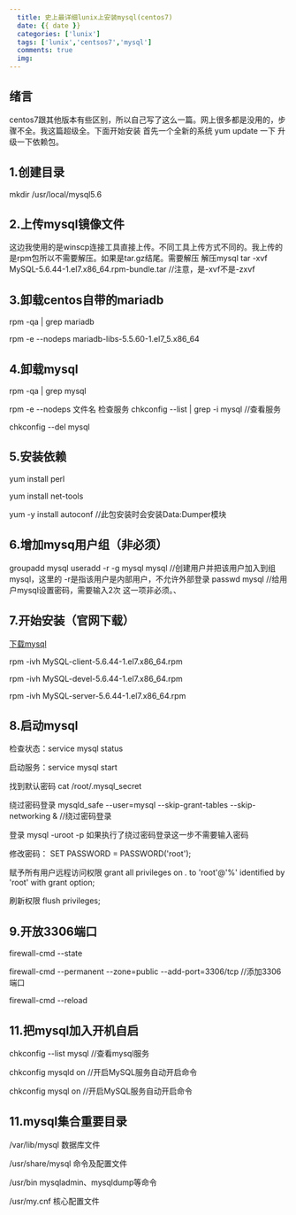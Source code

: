 ```yaml
---
  title: 史上最详细lunix上安装mysql(centos7)
  date: {{ date }}   
  categories: ['lunix'] 
  tags: ['lunix','centsos7','mysql']       
  comments: true    
  img:             
---
```

## 绪言
centos7跟其他版本有些区别，所以自己写了这么一篇。网上很多都是没用的，步骤不全。我这篇超级全。下面开始安装
 首先一个全新的系统 yum update 一下 升级一下依赖包。
 ## 1.创建目录
  mkdir /usr/local/mysql5.6
   ##    2.上传mysql镜像文件
  这边我使用的是winscp连接工具直接上传。不同工具上传方式不同的。我上传的是rpm包所以不需要解压。如果是tar.gz结尾。需要解压 
解压mysql
tar -xvf MySQL-5.6.44-1.el7.x86_64.rpm-bundle.tar //注意，是-xvf不是-zxvf

 ## 3.卸载centos自带的mariadb
  rpm -qa | grep mariadb
  
  rpm -e --nodeps  mariadb-libs-5.5.60-1.el7_5.x86_64

 ## 4.卸载mysql
  rpm -qa | grep mysql
  
  rpm -e --nodeps 文件名
检查服务
chkconfig --list | grep -i mysql //查看服务

chkconfig --del mysql

 ##  5.安装依赖
yum install perl

yum install net-tools

yum -y install autoconf //此包安装时会安装Data:Dumper模块

 ##  6.增加mysq用户组（非必须）
groupadd mysql
useradd -r -g mysql mysql //创建用户并把该用户加入到组mysql，这里的 -r是指该用户是内部用户，不允许外部登录
passwd mysql //给用户mysql设置密码，需要输入2次 这一项非必须。、
 ##  7.开始安装（官网下载）
 [下载mysql](https://www.mysql.com/downloads/)
 
rpm -ivh MySQL-client-5.6.44-1.el7.x86_64.rpm

rpm -ivh MySQL-devel-5.6.44-1.el7.x86_64.rpm

rpm -ivh MySQL-server-5.6.44-1.el7.x86_64.rpm

## 8.启动mysql
检查状态：service mysql status

启动服务：service mysql start

找到默认密码  cat /root/.mysql_secret

绕过密码登录 mysqld_safe --user=mysql --skip-grant-tables --skip-networking & //绕过密码登录

登录 mysql -uroot -p   如果执行了绕过密码登录这一步不需要输入密码

修改密码：  SET PASSWORD = PASSWORD('root');

赋予所有用户远程访问权限 grant all privileges on *.* to 'root'@'%' identified by 'root' with grant option;

刷新权限 flush privileges;
## 9.开放3306端口 

firewall-cmd --state

firewall-cmd --permanent --zone=public --add-port=3306/tcp //添加3306端口

firewall-cmd --reload
## 11.把mysql加入开机自启

chkconfig --list mysql //查看mysql服务

chkconfig mysqld on //开启MySQL服务自动开启命令

chkconfig mysql on //开启MySQL服务自动开启命令

## 11.mysql集合重要目录
/var/lib/mysql 数据库文件

/usr/share/mysql 命令及配置文件

/usr/bin mysqladmin、mysqldump等命令

/usr/my.cnf 核心配置文件







